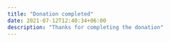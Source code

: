 ```yaml
---
title: "Donation completed"
date: 2021-07-12T12:40:34+06:00
description: "Thanks for completing the donation"
---
```

